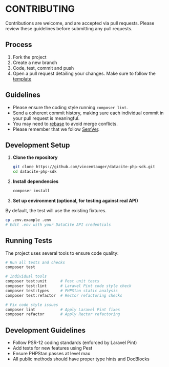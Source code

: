# CONTRIBUTING

Contributions are welcome, and are accepted via pull requests.
Please review these guidelines before submitting any pull requests.

## Process

1. Fork the project
1. Create a new branch
1. Code, test, commit and push
1. Open a pull request detailing your changes. Make sure to follow the [template](.github/PULL_REQUEST_TEMPLATE.md)

## Guidelines

* Please ensure the coding style running `composer lint`.
* Send a coherent commit history, making sure each individual commit in your pull request is meaningful.
* You may need to [rebase](https://git-scm.com/book/en/v2/Git-Branching-Rebasing) to avoid merge conflicts.
* Please remember that we follow [SemVer](http://semver.org/).

## Development Setup

1. **Clone the repository**

   ```bash
   git clone https://github.com/vincentauger/datacite-php-sdk.git
   cd datacite-php-sdk
   ```

2. **Install dependencies**

   ```bash
   composer install
   ```

3. **Set up environment (optional, for testing against real API)**

By default, the test will use the existing fixtures.

   ```bash
   cp .env.example .env
   # Edit .env with your DataCite API credentials
   ```

## Running Tests

The project uses several tools to ensure code quality:

```bash
# Run all tests and checks
composer test

# Individual tools
composer test:unit      # Pest unit tests
composer test:lint      # Laravel Pint code style check
composer test:types     # PHPStan static analysis
composer test:refactor  # Rector refactoring checks

# Fix code style issues
composer lint           # Apply Laravel Pint fixes
composer refactor       # Apply Rector refactoring
```

## Development Guidelines

- Follow PSR-12 coding standards (enforced by Laravel Pint)
- Add tests for new features using Pest
- Ensure PHPStan passes at level max
- All public methods should have proper type hints and DocBlocks

